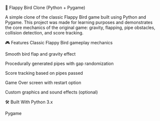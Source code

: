 🐤 Flappy Bird Clone (Python + Pygame)

A simple clone of the classic Flappy Bird game built using Python and Pygame. This project was made for learning purposes and demonstrates the core mechanics of the original game: gravity, flapping, pipe obstacles, collision detection, and score tracking.

🎮 Features
Classic Flappy Bird gameplay mechanics

Smooth bird flap and gravity effect

Procedurally generated pipes with gap randomization

Score tracking based on pipes passed

Game Over screen with restart option

Custom graphics and sound effects (optional)

🛠️ Built With
Python 3.x

Pygame
